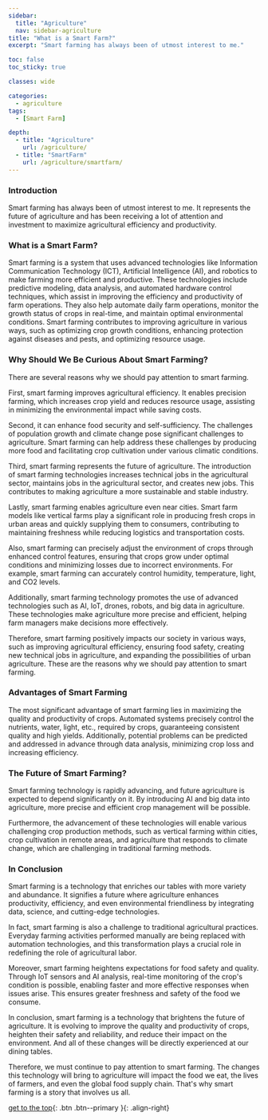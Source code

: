 ```yaml
---
sidebar:
  title: "Agriculture"
  nav: sidebar-agriculture
title: "What is a Smart Farm?"
excerpt: "Smart farming has always been of utmost interest to me."

toc: false
toc_sticky: true

classes: wide

categories:
  - agriculture
tags:
  - [Smart Farm]

depth:
  - title: "Agriculture"
    url: /agriculture/
  - title: "SmartFarm"
    url: /agriculture/smartfarm/
---
```


### Introduction
Smart farming has always been of utmost interest to me. It represents the future of agriculture and has been receiving a lot of attention and investment to maximize agricultural efficiency and productivity.

### What is a Smart Farm?
Smart farming is a system that uses advanced technologies like Information Communication Technology (ICT), Artificial Intelligence (AI), and robotics to make farming more efficient and productive. These technologies include predictive modeling, data analysis, and automated hardware control techniques, which assist in improving the efficiency and productivity of farm operations. They also help automate daily farm operations, monitor the growth status of crops in real-time, and maintain optimal environmental conditions. Smart farming contributes to improving agriculture in various ways, such as optimizing crop growth conditions, enhancing protection against diseases and pests, and optimizing resource usage.

### Why Should We Be Curious About Smart Farming?
There are several reasons why we should pay attention to smart farming.

First, smart farming improves agricultural efficiency. It enables precision farming, which increases crop yield and reduces resource usage, assisting in minimizing the environmental impact while saving costs.

Second, it can enhance food security and self-sufficiency. The challenges of population growth and climate change pose significant challenges to agriculture. Smart farming can help address these challenges by producing more food and facilitating crop cultivation under various climatic conditions.

Third, smart farming represents the future of agriculture. The introduction of smart farming technologies increases technical jobs in the agricultural sector, maintains jobs in the agricultural sector, and creates new jobs. This contributes to making agriculture a more sustainable and stable industry.

Lastly, smart farming enables agriculture even near cities. Smart farm models like vertical farms play a significant role in producing fresh crops in urban areas and quickly supplying them to consumers, contributing to maintaining freshness while reducing logistics and transportation costs.

Also, smart farming can precisely adjust the environment of crops through enhanced control features, ensuring that crops grow under optimal conditions and minimizing losses due to incorrect environments. For example, smart farming can accurately control humidity, temperature, light, and CO2 levels.

Additionally, smart farming technology promotes the use of advanced technologies such as AI, IoT, drones, robots, and big data in agriculture. These technologies make agriculture more precise and efficient, helping farm managers make decisions more effectively.

Therefore, smart farming positively impacts our society in various ways, such as improving agricultural efficiency, ensuring food safety, creating new technical jobs in agriculture, and expanding the possibilities of urban agriculture. These are the reasons why we should pay attention to smart farming.

### Advantages of Smart Farming
The most significant advantage of smart farming lies in maximizing the quality and productivity of crops. Automated systems precisely control the nutrients, water, light, etc., required by crops, guaranteeing consistent quality and high yields. Additionally, potential problems can be predicted and addressed in advance through data analysis, minimizing crop loss and increasing efficiency.

### The Future of Smart Farming?
Smart farming technology is rapidly advancing, and future agriculture is expected to depend significantly on it. By introducing AI and big data into agriculture, more precise and efficient crop management will be possible.

Furthermore, the advancement of these technologies will enable various challenging crop production methods, such as vertical farming within cities, crop cultivation in remote areas, and agriculture that responds to climate change, which are challenging in traditional farming methods.

### In Conclusion
Smart farming is a technology that enriches our tables with more variety and abundance. It signifies a future where agriculture enhances productivity, efficiency, and even environmental friendliness by integrating data, science, and cutting-edge technologies.

In fact, smart farming is also a challenge to traditional agricultural practices. Everyday farming activities performed manually are being replaced with automation technologies, and this transformation plays a crucial role in redefining the role of agricultural labor.

Moreover, smart farming heightens expectations for food safety and quality. Through IoT sensors and AI analysis, real-time monitoring of the crop's condition is possible, enabling faster and more effective responses when issues arise. This ensures greater freshness and safety of the food we consume.

In conclusion, smart farming is a technology that brightens the future of agriculture. It is evolving to improve the quality and productivity of crops, heighten their safety and reliability, and reduce their impact on the environment. And all of these changes will be directly experienced at our dining tables.

Therefore, we must continue to pay attention to smart farming. The changes this technology will bring to agriculture will impact the food we eat, the lives of farmers, and even the global food supply chain. That's why smart farming is a story that involves us all.

[get to the top](#){: .btn .btn--primary }{: .align-right}